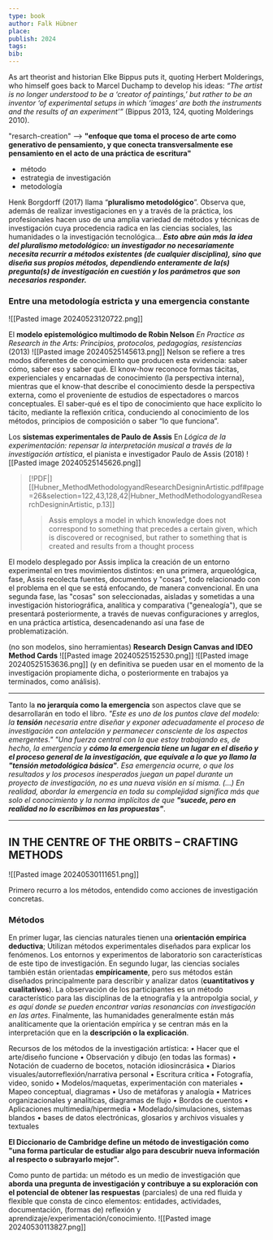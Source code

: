 ```yaml
---
type: book
author: Falk Hübner
place: 
publish: 2024
tags: 
bib:
---
```

As art theorist and historian Elke Bippus puts it, quoting Herbert Molderings, who himself goes back to Marcel Duchamp to develop his ideas: *“The artist is no longer understood to be a ‘creator of paintings,’ but rather to be an inventor ‘of experimental setups in which ‘images’ are both the instruments and the results of an experiment’”* (Bippus 2013, 124, quoting Molderings 2010).

"resarch-creation" --> **"enfoque que toma el proceso de arte como generativo de pensamiento, y que conecta transversalmente ese pensamiento en el acto de una práctica de escritura"**

- método
- estrategia de investigación
- metodología

Henk Borgdorff (2017) llama “**pluralismo metodológico**”. Observa que, además de realizar investigaciones en y a través de la práctica, los profesionales hacen uso de una amplia variedad de métodos y técnicas de investigación cuya procedencia radica en las ciencias sociales, las humanidades o la investigación tecnológica... ***Esto abre aún más la idea del pluralismo metodológico: un investigador no necesariamente necesita recurrir a métodos existentes (de cualquier disciplina), sino que diseña sus propios métodos, dependiendo enteramente de la(s) pregunta(s) de investigación en cuestión y los parámetros que son necesarios responder.***


### Entre una metodología estricta y una emergencia constante
![[Pasted image 20240523120722.png]]

El **modelo epistemológico multimodo de Robin Nelson**
*En Practice as Research in the Arts: Principios, protocolos, pedagogías, resistencias* (2013)
![[Pasted image 20240525145613.png]]
Nelson se refiere a tres modos diferentes de conocimiento que producen esta evidencia: saber cómo, saber eso y saber qué. El know-how reconoce formas tácitas, experienciales y encarnadas de conocimiento (la perspectiva interna), mientras que el know-that describe el conocimiento desde la perspectiva externa, como el proveniente de estudios de espectadores o marcos conceptuales. El saber-qué es el tipo de conocimiento que hace explícito lo tácito, mediante la reflexión crítica, conduciendo al conocimiento de los métodos, principios de composición o saber “lo que funciona”.

Los **sistemas experimentales de Paulo de Assis**
En *Lógica de la experimentación: repensar la interpretación musical a través de la investigación artística*, el pianista e investigador Paulo de Assis (2018)
![[Pasted image 20240525145626.png]]
> [!PDF|] [[Hubner_MethodMethodologyandResearchDesigninArtistic.pdf#page=26&selection=122,43,128,42|Hubner_MethodMethodologyandResearchDesigninArtistic, p.13]]
> > Assis employs a model in which knowledge does not correspond to something that precedes a certain given, which is discovered or recognised, but rather to something that is created and results from a thought process

El modelo desplegado por Assis implica la creación de un entorno experimental en tres movimientos distintos: en una primera, arqueológica, fase, Assis recolecta fuentes, documentos y "cosas", todo relacionado con el problema en el que se está enfocando, de manera convencional. En una segunda fase, las "cosas" son seleccionadas, aisladas y sometidas a una investigación historiográfica, analítica y comparativa ("genealogía"), que se presentará posteriormente, a través de nuevas configuraciones y arreglos, en una práctica artística, desencadenando así una fase de problematización.

(no son modelos, sino herramientas)
**Research Design Canvas and IDEO Method Cards**
![[Pasted image 20240525152530.png]]
![[Pasted image 20240525153636.png]]
(y en definitiva se pueden usar en el momento de la investigación propiamente dicha, o posteriormente en trabajos ya terminados, como análisis).

---
Tanto la **no jerarquía como la emergencia** son aspectos clave que se desarrollarán en todo el libro. *"Este es uno de los puntos clave del modelo: la **tensión** necesaria entre diseñar y exponer adecuadamente el proceso de investigación con antelación y permanecer consciente de los aspectos emergentes."*
*"Una fuerza central con la que estoy trabajando es, de hecho, la emergencia y **cómo la emergencia tiene un lugar en el diseño y el proceso general de la investigación, que equivale a lo que yo llamo la "tensión metodológica básica"**. Esa emergencia ocurre, o que los resultados y los procesos inesperados juegan un papel durante un proyecto de investigación, no es una nueva visión en sí misma. (...) En realidad, abordar la emergencia en toda su complejidad significa más que solo el conocimiento y la norma implícitos de que **"sucede, pero en realidad no lo escribimos en las propuestas"***.

---
## IN THE CENTRE OF THE ORBITS – CRAFTING METHODS
![[Pasted image 20240530111651.png]]

Primero recurro a los métodos, entendido como acciones de investigación concretas.

### Métodos
En primer lugar, las ciencias naturales tienen una **orientación empírica deductiva**; Utilizan métodos experimentales diseñados para explicar los fenómenos. Los entornos y experimentos de laboratorio son características de este tipo de investigación. En segundo lugar, las ciencias sociales también están orientadas **empíricamente**, pero sus métodos están diseñados principalmente para describir y analizar datos (**cuantitativos y cualitativos**). La observación de los participantes es un método característico para las disciplinas de la etnografía y la antropolgia social, *y es aquí donde se pueden encontrar varias resonancias con investigación en las artes*. Finalmente, las humanidades generalmente están más analíticamente que la orientación empírica y se centran más en la interpretación que en la **descripción o la explicación**.

Recursos de los métodos de la investigación artística:
• Hacer que el arte/diseño funcione
• Observación y dibujo (en todas las formas)
• Notación de cuaderno de bocetos, notación idiosincrásica
• Diarios visuales/autorreflexión/narrativa personal
• Escritura crítica
• Fotografía, video, sonido
• Modelos/maquetas, experimentación con materiales 
• Mapeo conceptual, diagramas
• Uso de metáforas y analogía
• Matrices organizacionales y analíticas, diagramas de flujo
• Bordos de cuentos
• Aplicaciones multimedia/hipermedia
• Modelado/simulaciones, sistemas blandos
• bases de datos electrónicas, glosarios y archivos visuales y textuales

**El Diccionario de Cambridge define un método de investigación como "una forma particular de estudiar algo para descubrir nueva información al respecto o subrayarlo mejor".**

Como punto de partida: un método es un medio de investigación que **aborda una pregunta de investigación y contribuye a su exploración con el potencial de obtener las respuestas** (parciales) de una red fluida y flexible que consta de cinco elementos: entidades, actividades, documentación, (formas de) reflexión y aprendizaje/experimentación/conocimiento.
![[Pasted image 20240530113827.png]]

